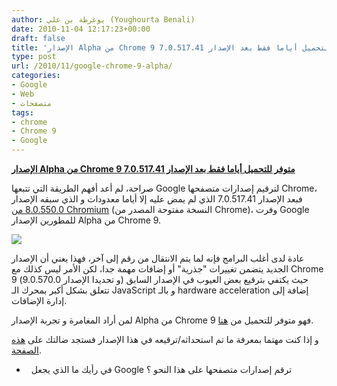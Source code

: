 ```yaml
---
author: يوغرطة بن علي (Youghourta Benali)
date: 2010-11-04 12:17:23+00:00
draft: false
title: 'الإصدار Alpha من Chrome 9 متوفر للتحميل أياما فقط بعد الإصدار 7.0.517.41 '
type: post
url: /2010/11/google-chrome-9-alpha/
categories:
- Google
- Web
- متصفحات
tags:
- chrome
- Chrome 9
- Google
---
```


**[الإصدار Alpha من Chrome 9 متوفر للتحميل أياما فقط بعد الإصدار 7.0.517.41]( https://www.it-scoop.com/2010/11/google-chrome-9-alpha/)**




صراحة، لم أعد أفهم الطريقة التي تتبعها Google لترقيم إصدارات متصفحها Chrome، فبعد الإصدار 7.0.517.41 الذي لم يمض عليه إلا أياما معدودات و الذي سبقه الإصدار[ 8.0.550.0 من Chromium](https://www.it-scoop.com/2010/10/chrome-os-rc-chromium-8/) (النسخة مفتوحة المصدر من Chrome)، وفرت Google للمطورين الإصدار Alpha من Chrome 9.




[![](https://www.it-scoop.com/wp-content/uploads/2010/11/Chrome-9.png)
]( https://www.it-scoop.com/2010/11/google-chrome-9-alpha/)


عادة لدى أغلب البرامج فإنه لما يتم الانتقال من رقم إلى آخر، فهذا يعني أن الإصدار الجديد يتضمن تغييرات "جذرية" أو إضافات مهمة جدا، لكن الأمر ليس كذلك مع Chrome 9 (و تحديدا الإصدار 9.0.570.0) حيث يكتفي بترقيع بعض العيوب في الإصدار السابق تتعلق بشكل أكبر بمحرك الـ JavaScript و بالـ hardware acceleration إضافة إلى إدارة الإضافات.

لمن أراد المغامرة و تجربة الإصدار Alpha من Chrome 9 فهو متوفر للتحميل من [هنا](http://dev.chromium.org/getting-involved/dev-channel).

و إذا كنت مهتما بمعرفة ما تم استحداثه/ترقيعه في هذا الإصدار فستجد ضالتك على [هذه الصفحة](http://build.chromium.org/f/chromium/perf/dashboard/ui/changelog.html?url=/trunk/src&range=64540:62249&mode=html).

-   في رأيك ما الذي يجعل Google ترقم إصدارات متصفحها على هذا النحو ؟
